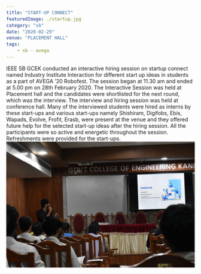 ```yaml
---
title: "START-UP CONNECT"
featuredImage: ./startup.jpg
category: "sb"
date: "2020-02-29"
venue: "PLACEMENT HALL"
tags:
    - sb - avega
---
```


IEEE SB GCEK conducted an interactive hiring session on startup connect named Industry Institute Interaction for different start up ideas in students as a part of AVEGA ’20 Robofest.
The session began at 11.30 am and ended at 5.00 pm on 28th February 2020. The Interactive Session was held at Placement hall and the candidates were shortlisted for the next round, which was the interview. The interview and hiring session was held at conference hall.
Many of the interviewed students were hired as interns by these start-ups and various start-ups namely Shishiram, Digifobs, Ebis, Wapads, Evolve, Frofit, Erasb, were present at the venue and they offered future help for the selected start-up ideas after the hiring session.
All the participants were so active and energetic throughout the session. Refreshments were provided for the start-ups.
![corporateskill 2020](./startup1.jpg)
